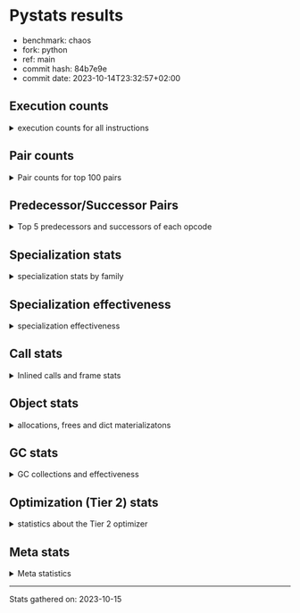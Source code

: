 
# Pystats results

- benchmark: chaos
- fork: python
- ref: main
- commit hash: 84b7e9e
- commit date: 2023-10-14T23:32:57+02:00

## Execution counts

<details>
<summary> execution counts for all instructions </summary>

|Name | Count | Self | Cumulative | Miss ratio | 
|---|---:|---:|---:|---:|
| LOAD_FAST | 123,939,000 | 19.1% | 19.1% |  |
| LOAD_FAST_LOAD_FAST | 66,018,660 | 10.2% | 29.2% |  |
| LOAD_ATTR_INSTANCE_VALUE | 64,604,040 | 9.9% | 39.2% |  |
| STORE_FAST | 43,789,980 | 6.7% | 45.9% |  |
| BINARY_OP_SUBTRACT_INT | 34,505,760 | 5.3% | 51.2% |  |
| LOAD_CONST | 32,549,460 | 5.0% | 56.2% |  |
| BINARY_SUBSCR_LIST_INT | 24,988,920 | 3.8% | 60.1% |  |
| BINARY_OP_ADD_INT | 24,272,220 | 3.7% | 63.8% |  |
| BINARY_OP_MULTIPLY_FLOAT | 23,100,000 | 3.6% | 67.3% |  |
| BINARY_OP | 22,220,740 | 3.4% | 70.8% |  |
| BINARY_OP_ADD_FLOAT | 15,000,120 | 2.3% | 73.1% |  |
| RESUME_CHECK | 14,400,240 | 2.2% | 75.3% |  |
| RETURN_VALUE | 14,100,120 | 2.2% | 77.5% |  |
| STORE_ATTR_INSTANCE_VALUE | 13,203,960 | 2.0% | 79.5% |  |
| FOR_ITER_RANGE | 12,665,520 | 1.9% | 81.4% |  |
| JUMP_BACKWARD | 8,873,220 | 1.4% | 82.8% |  |
| LOAD_ATTR_METHOD_WITH_VALUES | 8,100,000 | 1.2% | 84.0% |  |
| CALL_PY_EXACT_ARGS | 7,800,000 | 1.2% | 85.2% |  |
| LOAD_GLOBAL_BUILTIN | 7,506,420 | 1.2% | 86.4% |  |
| POP_JUMP_IF_FALSE | 7,346,460 | 1.1% | 87.5% |  |
| LOAD_GLOBAL_MODULE | 7,200,220 | 1.1% | 88.6% |  |
| COMPARE_OP | 5,045,780 | 0.8% | 89.4% |  |
| RETURN_CONST | 4,500,180 | 0.7% | 90.1% |  |
| POP_JUMP_IF_NOT_NONE | 4,500,000 | 0.7% | 90.8% |  |
| EXIT_INIT_CHECK | 4,200,060 | 0.6% | 91.4% |  |
| CALL_ALLOC_AND_ENTER_INIT | 4,200,060 | 0.6% | 92.1% |  |
| GET_ITER | 3,900,120 | 0.6% | 92.7% |  |
| CALL_BUILTIN_CLASS | 3,900,120 | 0.6% | 93.3% |  |
| STORE_SUBSCR_LIST_INT | 3,900,000 | 0.6% | 93.9% |  |
| BINARY_SUBSCR_TUPLE_INT | 3,900,000 | 0.6% | 94.5% |  |
| COMPARE_OP_INT | 3,146,340 | 0.5% | 95.0% |  |
| PUSH_NULL | 3,002,160 | 0.5% | 95.4% |  |
| POP_JUMP_IF_TRUE | 2,944,620 | 0.5% | 95.9% |  |
| LIST_APPEND | 2,415,360 | 0.4% | 96.3% |  |
| CALL_LEN | 2,405,580 | 0.4% | 96.6% |  |
| CALL_BUILTIN_O | 2,401,800 | 0.4% | 97.0% |  |
| CALL | 2,100,920 | 0.3% | 97.3% |  |
| SWAP | 2,094,540 | 0.3% | 97.6% |  |
| BUILD_TUPLE | 1,800,120 | 0.3% | 97.9% |  |
| BINARY_OP_SUBTRACT_FLOAT | 1,800,060 | 0.3% | 98.2% |  |
| LOAD_ATTR_MODULE | 1,500,160 | 0.2% | 98.4% |  |
| INTERPRETER_EXIT | 1,500,060 | 0.2% | 98.7% |  |
| COMPARE_OP_FLOAT | 1,200,000 | 0.2% | 98.8% |  |
| POP_TOP | 1,194,660 | 0.2% | 99.0% |  |
| BUILD_LIST | 615,420 | 0.1% | 99.1% |  |
| LOAD_ATTR | 600,300 | 0.1% | 99.2% |  |
| LOAD_FAST_AND_CLEAR | 600,060 | 0.1% | 99.3% |  |
| LOAD_ATTR_METHOD_NO_DICT | 600,000 | 0.1% | 99.4% |  |
| IS_OP | 600,000 | 0.1% | 99.5% |  |
| COPY | 600,000 | 0.1% | 99.6% |  |
| CALL_METHOD_DESCRIPTOR_NOARGS | 600,000 | 0.1% | 99.7% |  |
| TO_BOOL_BOOL | 300,120 | 0.0% | 99.7% |  |
| CALL_ISINSTANCE | 300,120 | 0.0% | 99.8% |  |
| UNPACK_SEQUENCE_TWO_TUPLE | 300,000 | 0.0% | 99.8% |  |
| UNARY_NEGATIVE | 300,000 | 0.0% | 99.9% |  |
| STORE_FAST_STORE_FAST | 300,000 | 0.0% | 99.9% |  |
| JUMP_FORWARD | 300,000 | 0.0% | 100.0% |  |
| CALL_PY_WITH_DEFAULTS | 300,000 | 0.0% | 100.0% |  |
| BINARY_SUBSCR | 5,620 | 0.0% | 100.0% |  |
| LOAD_DEREF | 180 | 0.0% | 100.0% |  |
| LOAD_GLOBAL | 140 | 0.0% | 100.0% |  |
| COPY_FREE_VARS | 120 | 0.0% | 100.0% |  |
| TO_BOOL_NONE | 60 | 0.0% | 100.0% |  |
| NOP | 60 | 0.0% | 100.0% |  |
| LOAD_SUPER_ATTR_METHOD | 60 | 0.0% | 100.0% |  |
| CALL_TYPE_1 | 60 | 0.0% | 100.0% |  |
| CALL_METHOD_DESCRIPTOR_FAST | 60 | 0.0% | 100.0% | 100.0% |
| CALL_FUNCTION_EX | 60 | 0.0% | 100.0% |  |
| TO_BOOL | 20 | 0.0% | 100.0% |  |


</details>

## Pair counts

<details>
<summary> Pair counts for top 100 pairs </summary>

|Pair | Count | Self | Cumulative | 
|---|---:|---:|---:|
| LOAD_FAST LOAD_ATTR_INSTANCE_VALUE | 57,231,640 | 8.8% | 8.8% |
| LOAD_ATTR_INSTANCE_VALUE LOAD_FAST | 32,492,760 | 5.0% | 13.8% |
| STORE_FAST LOAD_FAST_LOAD_FAST | 25,846,440 | 4.0% | 17.8% |
| LOAD_FAST BINARY_OP_MULTIPLY_FLOAT | 21,600,000 | 3.3% | 21.1% |
| LOAD_FAST_LOAD_FAST STORE_ATTR_INSTANCE_VALUE | 12,600,180 | 1.9% | 23.0% |
| LOAD_CONST BINARY_OP_ADD_INT | 12,122,280 | 1.9% | 24.9% |
| STORE_FAST LOAD_FAST | 11,700,180 | 1.8% | 26.7% |
| BINARY_OP_MULTIPLY_FLOAT BINARY_OP_ADD_FLOAT | 11,700,000 | 1.8% | 28.5% |
| LOAD_FAST_LOAD_FAST BINARY_OP_SUBTRACT_INT | 11,400,000 | 1.8% | 30.3% |
| BINARY_OP_MULTIPLY_FLOAT LOAD_FAST | 11,400,000 | 1.8% | 32.0% |
| BINARY_OP_ADD_INT LOAD_FAST | 11,400,000 | 1.8% | 33.8% |
| FOR_ITER_RANGE STORE_FAST | 10,259,880 | 1.6% | 35.3% |
| BINARY_OP_SUBTRACT_INT BINARY_SUBSCR_LIST_INT | 10,200,000 | 1.6% | 36.9% |
| LOAD_FAST_LOAD_FAST LOAD_CONST | 9,900,000 | 1.5% | 38.4% |
| LOAD_CONST BINARY_OP_SUBTRACT_INT | 9,605,760 | 1.5% | 39.9% |
| BINARY_OP_ADD_FLOAT LOAD_FAST | 9,000,000 | 1.4% | 41.3% |
| BINARY_OP STORE_FAST | 9,000,000 | 1.4% | 42.7% |
| JUMP_BACKWARD FOR_ITER_RANGE | 8,765,400 | 1.3% | 44.0% |
| STORE_ATTR_INSTANCE_VALUE LOAD_FAST_LOAD_FAST | 8,400,120 | 1.3% | 45.3% |
| CALL_PY_EXACT_ARGS RESUME_CHECK | 7,800,000 | 1.2% | 46.5% |
| RESUME_CHECK LOAD_FAST | 7,500,060 | 1.2% | 47.7% |
| LOAD_FAST_LOAD_FAST BINARY_OP | 7,500,000 | 1.2% | 48.8% |
| BINARY_OP LOAD_FAST_LOAD_FAST | 7,500,000 | 1.2% | 50.0% |
| LOAD_FAST BINARY_OP_SUBTRACT_INT | 7,200,000 | 1.1% | 51.1% |
| LOAD_ATTR_INSTANCE_VALUE BINARY_OP_ADD_INT | 7,200,000 | 1.1% | 52.2% |
| BINARY_SUBSCR_LIST_INT STORE_FAST | 7,200,000 | 1.1% | 53.3% |
| BINARY_OP_SUBTRACT_INT BINARY_OP | 7,200,000 | 1.1% | 54.4% |
| BINARY_OP_ADD_INT BINARY_SUBSCR_LIST_INT | 7,022,280 | 1.1% | 55.5% |
| RETURN_VALUE STORE_FAST | 6,900,060 | 1.1% | 56.6% |
| LOAD_FAST_LOAD_FAST LOAD_ATTR_INSTANCE_VALUE | 6,772,320 | 1.0% | 57.6% |
| LOAD_FAST LOAD_CONST | 6,722,640 | 1.0% | 58.6% |
| LOAD_ATTR_INSTANCE_VALUE BINARY_OP_SUBTRACT_INT | 6,300,000 | 1.0% | 59.6% |
| BINARY_OP_SUBTRACT_INT LOAD_CONST | 6,300,000 | 1.0% | 60.6% |
| LOAD_ATTR_INSTANCE_VALUE LOAD_CONST | 6,005,580 | 0.9% | 61.5% |
| LOAD_FAST RETURN_VALUE | 5,700,060 | 0.9% | 62.4% |
| BINARY_OP_SUBTRACT_INT LOAD_FAST | 5,400,000 | 0.8% | 63.2% |
| LOAD_GLOBAL_BUILTIN LOAD_FAST | 4,805,820 | 0.7% | 63.9% |
| LOAD_GLOBAL_MODULE LOAD_FAST | 4,800,060 | 0.7% | 64.7% |
| RESUME_CHECK LOAD_FAST_LOAD_FAST | 4,500,060 | 0.7% | 65.4% |
| STORE_FAST LOAD_GLOBAL_BUILTIN | 4,500,040 | 0.7% | 66.1% |
| LOAD_FAST POP_JUMP_IF_NOT_NONE | 4,500,000 | 0.7% | 66.8% |
| LOAD_FAST_LOAD_FAST LOAD_FAST | 4,422,180 | 0.7% | 67.4% |
| POP_JUMP_IF_FALSE LOAD_FAST | 4,392,240 | 0.7% | 68.1% |
| STORE_ATTR_INSTANCE_VALUE RETURN_CONST | 4,203,660 | 0.6% | 68.8% |
| RETURN_CONST EXIT_INIT_CHECK | 4,200,060 | 0.6% | 69.4% |
| EXIT_INIT_CHECK RETURN_VALUE | 4,200,060 | 0.6% | 70.1% |
| CALL_ALLOC_AND_ENTER_INIT RESUME_CHECK | 4,200,060 | 0.6% | 70.7% |
| LOAD_FAST LOAD_ATTR_METHOD_WITH_VALUES | 4,200,000 | 0.6% | 71.3% |
| LOAD_FAST BINARY_OP_ADD_INT | 4,200,000 | 0.6% | 72.0% |
| BINARY_OP_SUBTRACT_INT STORE_FAST | 3,900,180 | 0.6% | 72.6% |
| CALL_BUILTIN_CLASS GET_ITER | 3,900,120 | 0.6% | 73.2% |
| STORE_SUBSCR_LIST_INT JUMP_BACKWARD | 3,900,000 | 0.6% | 73.8% |
| LOAD_FAST_LOAD_FAST BINARY_SUBSCR_LIST_INT | 3,900,000 | 0.6% | 74.4% |
| LOAD_CONST BINARY_SUBSCR_TUPLE_INT | 3,900,000 | 0.6% | 75.0% |
| BINARY_SUBSCR_LIST_INT LOAD_FAST_LOAD_FAST | 3,900,000 | 0.6% | 75.6% |
| BINARY_SUBSCR_LIST_INT LOAD_ATTR_METHOD_WITH_VALUES | 3,900,000 | 0.6% | 76.2% |
| BINARY_OP_ADD_FLOAT CALL_ALLOC_AND_ENTER_INIT | 3,900,000 | 0.6% | 76.8% |
| RETURN_VALUE LOAD_FAST_LOAD_FAST | 3,600,000 | 0.6% | 77.3% |
| POP_JUMP_IF_NOT_NONE LOAD_GLOBAL_MODULE | 3,600,000 | 0.6% | 77.9% |
| LOAD_FAST_LOAD_FAST STORE_SUBSCR_LIST_INT | 3,600,000 | 0.6% | 78.4% |
| LOAD_FAST_LOAD_FAST CALL_PY_EXACT_ARGS | 3,600,000 | 0.6% | 79.0% |
| LOAD_ATTR_METHOD_WITH_VALUES LOAD_FAST_LOAD_FAST | 3,600,000 | 0.6% | 79.6% |
| GET_ITER FOR_ITER_RANGE | 3,300,060 | 0.5% | 80.1% |
| COMPARE_OP_INT POP_JUMP_IF_FALSE | 3,146,340 | 0.5% | 80.5% |
| LOAD_CONST BINARY_OP | 3,000,120 | 0.5% | 81.0% |
| BINARY_OP_ADD_INT CALL_BUILTIN_CLASS | 3,000,000 | 0.5% | 81.5% |
| PUSH_NULL LOAD_FAST | 2,701,920 | 0.4% | 81.9% |
| BINARY_OP LOAD_FAST | 2,700,060 | 0.4% | 82.3% |
| LOAD_ATTR_METHOD_WITH_VALUES CALL_PY_EXACT_ARGS | 2,700,000 | 0.4% | 82.7% |
| COMPARE_OP POP_JUMP_IF_TRUE | 2,644,560 | 0.4% | 83.1% |
| LIST_APPEND JUMP_BACKWARD | 2,415,360 | 0.4% | 83.5% |
| LOAD_ATTR_INSTANCE_VALUE CALL_LEN | 2,405,580 | 0.4% | 83.9% |
| LOAD_ATTR_INSTANCE_VALUE LOAD_FAST_LOAD_FAST | 2,400,000 | 0.4% | 84.2% |
| COMPARE_OP POP_JUMP_IF_FALSE | 2,400,000 | 0.4% | 84.6% |
| BINARY_SUBSCR_TUPLE_INT COMPARE_OP | 2,400,000 | 0.4% | 85.0% |
| BINARY_SUBSCR_LIST_INT LIST_APPEND | 2,400,000 | 0.4% | 85.3% |
| POP_JUMP_IF_FALSE LOAD_FAST_LOAD_FAST | 2,249,760 | 0.3% | 85.7% |
| RESUME_CHECK LOAD_GLOBAL_MODULE | 2,100,080 | 0.3% | 86.0% |
| CALL_LEN LOAD_FAST | 2,100,000 | 0.3% | 86.3% |
| LOAD_FAST BINARY_SUBSCR_LIST_INT | 2,066,640 | 0.3% | 86.7% |
| BINARY_SUBSCR_LIST_INT COMPARE_OP | 2,044,560 | 0.3% | 87.0% |
| LOAD_FAST_LOAD_FAST COMPARE_OP_INT | 2,023,980 | 0.3% | 87.3% |
| BINARY_OP BINARY_OP_ADD_FLOAT | 1,800,040 | 0.3% | 87.6% |
| LOAD_GLOBAL_BUILTIN LOAD_FAST_LOAD_FAST | 1,800,000 | 0.3% | 87.8% |
| LOAD_ATTR_METHOD_WITH_VALUES LOAD_FAST | 1,800,000 | 0.3% | 88.1% |
| FOR_ITER_RANGE JUMP_BACKWARD | 1,800,000 | 0.3% | 88.4% |
| BINARY_OP_ADD_INT LOAD_CONST | 1,800,000 | 0.3% | 88.7% |
| POP_JUMP_IF_TRUE LOAD_FAST_LOAD_FAST | 1,622,280 | 0.2% | 88.9% |
| LOAD_FAST BINARY_OP | 1,515,380 | 0.2% | 89.1% |
| BUILD_TUPLE RETURN_VALUE | 1,505,580 | 0.2% | 89.4% |
| LOAD_FAST CALL_BUILTIN_O | 1,501,800 | 0.2% | 89.6% |
| CALL_BUILTIN_O STORE_FAST | 1,501,800 | 0.2% | 89.8% |
| LOAD_GLOBAL_MODULE LOAD_ATTR_MODULE | 1,500,100 | 0.2% | 90.1% |
| LOAD_ATTR_MODULE PUSH_NULL | 1,500,100 | 0.2% | 90.3% |
| CACHE RESUME_CHECK | 1,500,060 | 0.2% | 90.5% |
| RETURN_VALUE INTERPRETER_EXIT | 1,500,000 | 0.2% | 90.8% |
| LOAD_FAST CALL_PY_EXACT_ARGS | 1,500,000 | 0.2% | 91.0% |
| LOAD_ATTR_INSTANCE_VALUE LOAD_GLOBAL_BUILTIN | 1,500,000 | 0.2% | 91.2% |
| BINARY_SUBSCR_LIST_INT LOAD_FAST | 1,500,000 | 0.2% | 91.5% |
| BINARY_SUBSCR_LIST_INT BUILD_TUPLE | 1,500,000 | 0.2% | 91.7% |


</details>

## Predecessor/Successor Pairs

<details>
<summary> Top 5 predecessors and successors of each opcode </summary>

### CACHE

<details>
<summary> Successors and predecessors for CACHE </summary>

|Predecessors | Count | Percentage | 
|---|---:|---:|

|Successors | Count | Percentage | 
|---|---:|---:|
| RESUME_CHECK | 1,500,060 | 100.0% |


</details>

### BINARY_SUBSCR

<details>
<summary> Successors and predecessors for BINARY_SUBSCR </summary>

|Predecessors | Count | Percentage | 
|---|---:|---:|
| LOAD_CONST | 5,580 | 99.3% |
| BINARY_SUBSCR | 40 | 0.7% |

|Successors | Count | Percentage | 
|---|---:|---:|
| CALL | 5,580 | 99.3% |
| BINARY_SUBSCR | 40 | 0.7% |


</details>

### EXIT_INIT_CHECK

<details>
<summary> Successors and predecessors for EXIT_INIT_CHECK </summary>

|Predecessors | Count | Percentage | 
|---|---:|---:|
| RETURN_CONST | 4,200,060 | 100.0% |

|Successors | Count | Percentage | 
|---|---:|---:|
| RETURN_VALUE | 4,200,060 | 100.0% |


</details>

### GET_ITER

<details>
<summary> Successors and predecessors for GET_ITER </summary>

|Predecessors | Count | Percentage | 
|---|---:|---:|
| CALL_BUILTIN_CLASS | 3,900,120 | 100.0% |

|Successors | Count | Percentage | 
|---|---:|---:|
| FOR_ITER_RANGE | 3,300,060 | 84.6% |
| LOAD_FAST_AND_CLEAR | 600,060 | 15.4% |


</details>

### INTERPRETER_EXIT

<details>
<summary> Successors and predecessors for INTERPRETER_EXIT </summary>

|Predecessors | Count | Percentage | 
|---|---:|---:|
| RETURN_VALUE | 1,500,000 | 100.0% |
| RETURN_CONST | 60 | 0.0% |

|Successors | Count | Percentage | 
|---|---:|---:|


</details>

### NOP

<details>
<summary> Successors and predecessors for NOP </summary>

|Predecessors | Count | Percentage | 
|---|---:|---:|
| POP_TOP | 60 | 100.0% |

|Successors | Count | Percentage | 
|---|---:|---:|
| LOAD_DEREF | 60 | 100.0% |


</details>

### POP_TOP

<details>
<summary> Successors and predecessors for POP_TOP </summary>

|Predecessors | Count | Percentage | 
|---|---:|---:|
| STORE_FAST | 600,000 | 50.2% |
| RETURN_CONST | 300,060 | 25.1% |
| SWAP | 294,420 | 24.6% |
| CALL | 120 | 0.0% |
| CALL_METHOD_DESCRIPTOR_FAST | 60 | 0.0% |

|Successors | Count | Percentage | 
|---|---:|---:|
| LOAD_FAST | 900,060 | 75.3% |
| RETURN_VALUE | 294,420 | 24.6% |
| NOP | 60 | 0.0% |
| LOAD_CONST | 60 | 0.0% |
| LOAD_GLOBAL_BUILTIN | 40 | 0.0% |


</details>

### PUSH_NULL

<details>
<summary> Successors and predecessors for PUSH_NULL </summary>

|Predecessors | Count | Percentage | 
|---|---:|---:|
| LOAD_ATTR_MODULE | 1,500,100 | 50.0% |
| LOAD_FAST | 901,980 | 30.0% |
| BINARY_SUBSCR_LIST_INT | 600,000 | 20.0% |
| LOAD_DEREF | 60 | 0.0% |
| LOAD_ATTR | 20 | 0.0% |

|Successors | Count | Percentage | 
|---|---:|---:|
| LOAD_FAST | 2,701,920 | 90.0% |
| LOAD_GLOBAL_BUILTIN | 300,000 | 10.0% |
| CALL | 240 | 0.0% |


</details>

### RETURN_VALUE

<details>
<summary> Successors and predecessors for RETURN_VALUE </summary>

|Predecessors | Count | Percentage | 
|---|---:|---:|
| LOAD_FAST | 5,700,060 | 40.4% |
| EXIT_INIT_CHECK | 4,200,060 | 29.8% |
| BUILD_TUPLE | 1,505,580 | 10.7% |
| CALL_BUILTIN_O | 900,000 | 6.4% |
| RETURN_VALUE | 600,000 | 4.3% |

|Successors | Count | Percentage | 
|---|---:|---:|
| STORE_FAST | 6,900,060 | 48.9% |
| LOAD_FAST_LOAD_FAST | 3,600,000 | 25.5% |
| INTERPRETER_EXIT | 1,500,000 | 10.6% |
| RETURN_VALUE | 600,000 | 4.3% |
| BINARY_OP | 600,000 | 4.3% |


</details>

### TO_BOOL

<details>
<summary> Successors and predecessors for TO_BOOL </summary>

|Predecessors | Count | Percentage | 
|---|---:|---:|
| LOAD_FAST | 20 | 100.0% |

|Successors | Count | Percentage | 
|---|---:|---:|
| TO_BOOL_NONE | 20 | 100.0% |


</details>

### UNARY_NEGATIVE

<details>
<summary> Successors and predecessors for UNARY_NEGATIVE </summary>

|Predecessors | Count | Percentage | 
|---|---:|---:|
| LOAD_ATTR_INSTANCE_VALUE | 300,000 | 100.0% |

|Successors | Count | Percentage | 
|---|---:|---:|
| LOAD_FAST | 300,000 | 100.0% |


</details>

### BINARY_OP

<details>
<summary> Successors and predecessors for BINARY_OP </summary>

|Predecessors | Count | Percentage | 
|---|---:|---:|
| LOAD_FAST_LOAD_FAST | 7,500,000 | 33.8% |
| BINARY_OP_SUBTRACT_INT | 7,200,000 | 32.4% |
| LOAD_CONST | 3,000,120 | 13.5% |
| LOAD_FAST | 1,515,380 | 6.8% |
| LOAD_ATTR_INSTANCE_VALUE | 1,200,040 | 5.4% |

|Successors | Count | Percentage | 
|---|---:|---:|
| STORE_FAST | 9,000,000 | 40.5% |
| LOAD_FAST_LOAD_FAST | 7,500,000 | 33.8% |
| LOAD_FAST | 2,700,060 | 12.2% |
| BINARY_OP_ADD_FLOAT | 1,800,040 | 8.1% |
| BINARY_OP | 605,200 | 2.7% |


</details>

### BUILD_LIST

<details>
<summary> Successors and predecessors for BUILD_LIST </summary>

|Predecessors | Count | Percentage | 
|---|---:|---:|
| SWAP | 600,060 | 97.5% |
| LOAD_CONST | 15,360 | 2.5% |

|Successors | Count | Percentage | 
|---|---:|---:|
| SWAP | 600,060 | 97.5% |
| LOAD_FAST | 15,360 | 2.5% |


</details>

### BUILD_TUPLE

<details>
<summary> Successors and predecessors for BUILD_TUPLE </summary>

|Predecessors | Count | Percentage | 
|---|---:|---:|
| BINARY_SUBSCR_LIST_INT | 1,500,000 | 83.3% |
| RETURN_VALUE | 300,000 | 16.7% |
| LOAD_GLOBAL_BUILTIN | 120 | 0.0% |

|Successors | Count | Percentage | 
|---|---:|---:|
| RETURN_VALUE | 1,505,580 | 83.6% |
| SWAP | 294,420 | 16.4% |
| CALL_ISINSTANCE | 120 | 0.0% |


</details>

### CALL

<details>
<summary> Successors and predecessors for CALL </summary>

|Predecessors | Count | Percentage | 
|---|---:|---:|
| LOAD_FAST | 900,100 | 42.8% |
| LOAD_ATTR_INSTANCE_VALUE | 300,000 | 14.3% |
| BINARY_OP_ADD_INT | 300,000 | 14.3% |
| BINARY_OP_ADD_FLOAT | 300,000 | 14.3% |
| BINARY_SUBSCR_LIST_INT | 294,420 | 14.0% |

|Successors | Count | Percentage | 
|---|---:|---:|
| STORE_FAST | 1,200,060 | 57.1% |
| RESUME_CHECK | 600,000 | 28.6% |
| LOAD_CONST | 300,000 | 14.3% |
| CALL | 560 | 0.0% |
| POP_TOP | 120 | 0.0% |


</details>

### CALL_FUNCTION_EX

<details>
<summary> Successors and predecessors for CALL_FUNCTION_EX </summary>

|Predecessors | Count | Percentage | 
|---|---:|---:|
| LOAD_FAST | 60 | 100.0% |

|Successors | Count | Percentage | 
|---|---:|---:|
| COPY_FREE_VARS | 60 | 100.0% |


</details>

### COMPARE_OP

<details>
<summary> Successors and predecessors for COMPARE_OP </summary>

|Predecessors | Count | Percentage | 
|---|---:|---:|
| BINARY_SUBSCR_TUPLE_INT | 2,400,000 | 47.6% |
| BINARY_SUBSCR_LIST_INT | 2,044,560 | 40.5% |
| LOAD_CONST | 300,020 | 5.9% |
| LOAD_FAST | 300,000 | 5.9% |
| COMPARE_OP | 1,200 | 0.0% |

|Successors | Count | Percentage | 
|---|---:|---:|
| POP_JUMP_IF_TRUE | 2,644,560 | 52.4% |
| POP_JUMP_IF_FALSE | 2,400,000 | 47.6% |
| COMPARE_OP | 1,200 | 0.0% |
| COMPARE_OP_INT | 20 | 0.0% |


</details>

### COPY

<details>
<summary> Successors and predecessors for COPY </summary>

|Predecessors | Count | Percentage | 
|---|---:|---:|
| LOAD_FAST | 600,000 | 100.0% |

|Successors | Count | Percentage | 
|---|---:|---:|
| LOAD_ATTR_INSTANCE_VALUE | 600,000 | 100.0% |


</details>

### COPY_FREE_VARS

<details>
<summary> Successors and predecessors for COPY_FREE_VARS </summary>

|Predecessors | Count | Percentage | 
|---|---:|---:|
| CALL_FUNCTION_EX | 60 | 50.0% |
| CALL | 60 | 50.0% |

|Successors | Count | Percentage | 
|---|---:|---:|
| RESUME_CHECK | 120 | 100.0% |


</details>

### IS_OP

<details>
<summary> Successors and predecessors for IS_OP </summary>

|Predecessors | Count | Percentage | 
|---|---:|---:|
| LOAD_GLOBAL_MODULE | 600,000 | 100.0% |

|Successors | Count | Percentage | 
|---|---:|---:|
| POP_JUMP_IF_FALSE | 600,000 | 100.0% |


</details>

### JUMP_BACKWARD

<details>
<summary> Successors and predecessors for JUMP_BACKWARD </summary>

|Predecessors | Count | Percentage | 
|---|---:|---:|
| STORE_SUBSCR_LIST_INT | 3,900,000 | 44.0% |
| LIST_APPEND | 2,415,360 | 27.2% |
| FOR_ITER_RANGE | 1,800,000 | 20.3% |
| POP_JUMP_IF_TRUE | 422,280 | 4.8% |
| STORE_FAST | 227,760 | 2.6% |

|Successors | Count | Percentage | 
|---|---:|---:|
| FOR_ITER_RANGE | 8,765,400 | 98.8% |
| LOAD_FAST | 107,820 | 1.2% |


</details>

### JUMP_FORWARD

<details>
<summary> Successors and predecessors for JUMP_FORWARD </summary>

|Predecessors | Count | Percentage | 
|---|---:|---:|
| STORE_ATTR_INSTANCE_VALUE | 300,000 | 100.0% |

|Successors | Count | Percentage | 
|---|---:|---:|
| LOAD_FAST | 300,000 | 100.0% |


</details>

### LIST_APPEND

<details>
<summary> Successors and predecessors for LIST_APPEND </summary>

|Predecessors | Count | Percentage | 
|---|---:|---:|
| BINARY_SUBSCR_LIST_INT | 2,400,000 | 99.4% |
| BINARY_OP | 15,360 | 0.6% |

|Successors | Count | Percentage | 
|---|---:|---:|
| JUMP_BACKWARD | 2,415,360 | 100.0% |


</details>

### LOAD_ATTR

<details>
<summary> Successors and predecessors for LOAD_ATTR </summary>

|Predecessors | Count | Percentage | 
|---|---:|---:|
| LOAD_FAST | 600,080 | 100.0% |
| LOAD_ATTR | 140 | 0.0% |
| LOAD_GLOBAL_MODULE | 60 | 0.0% |
| LOAD_GLOBAL | 20 | 0.0% |

|Successors | Count | Percentage | 
|---|---:|---:|
| STORE_FAST | 600,000 | 100.0% |
| LOAD_ATTR | 140 | 0.0% |
| LOAD_ATTR_INSTANCE_VALUE | 80 | 0.0% |
| LOAD_ATTR_MODULE | 60 | 0.0% |
| PUSH_NULL | 20 | 0.0% |


</details>

### LOAD_CONST

<details>
<summary> Successors and predecessors for LOAD_CONST </summary>

|Predecessors | Count | Percentage | 
|---|---:|---:|
| LOAD_FAST_LOAD_FAST | 9,900,000 | 30.4% |
| LOAD_FAST | 6,722,640 | 20.7% |
| BINARY_OP_SUBTRACT_INT | 6,300,000 | 19.4% |
| LOAD_ATTR_INSTANCE_VALUE | 6,005,580 | 18.5% |
| BINARY_OP_ADD_INT | 1,800,000 | 5.5% |

|Successors | Count | Percentage | 
|---|---:|---:|
| BINARY_OP_ADD_INT | 12,122,280 | 37.2% |
| BINARY_OP_SUBTRACT_INT | 9,605,760 | 29.5% |
| BINARY_SUBSCR_TUPLE_INT | 3,900,000 | 12.0% |
| BINARY_OP | 3,000,120 | 9.2% |
| COMPARE_OP_INT | 600,160 | 1.8% |


</details>

### LOAD_DEREF

<details>
<summary> Successors and predecessors for LOAD_DEREF </summary>

|Predecessors | Count | Percentage | 
|---|---:|---:|
| STORE_FAST | 60 | 33.3% |
| NOP | 60 | 33.3% |
| LOAD_GLOBAL_BUILTIN | 60 | 33.3% |

|Successors | Count | Percentage | 
|---|---:|---:|
| STORE_FAST | 60 | 33.3% |
| PUSH_NULL | 60 | 33.3% |
| LOAD_FAST | 60 | 33.3% |


</details>

### LOAD_FAST

<details>
<summary> Successors and predecessors for LOAD_FAST </summary>

|Predecessors | Count | Percentage | 
|---|---:|---:|
| LOAD_ATTR_INSTANCE_VALUE | 32,492,760 | 26.2% |
| STORE_FAST | 11,700,180 | 9.4% |
| BINARY_OP_MULTIPLY_FLOAT | 11,400,000 | 9.2% |
| BINARY_OP_ADD_INT | 11,400,000 | 9.2% |
| BINARY_OP_ADD_FLOAT | 9,000,000 | 7.3% |

|Successors | Count | Percentage | 
|---|---:|---:|
| LOAD_ATTR_INSTANCE_VALUE | 57,231,640 | 46.2% |
| BINARY_OP_MULTIPLY_FLOAT | 21,600,000 | 17.4% |
| BINARY_OP_SUBTRACT_INT | 7,200,000 | 5.8% |
| LOAD_CONST | 6,722,640 | 5.4% |
| RETURN_VALUE | 5,700,060 | 4.6% |


</details>

### LOAD_FAST_AND_CLEAR

<details>
<summary> Successors and predecessors for LOAD_FAST_AND_CLEAR </summary>

|Predecessors | Count | Percentage | 
|---|---:|---:|
| GET_ITER | 600,060 | 100.0% |

|Successors | Count | Percentage | 
|---|---:|---:|
| SWAP | 600,060 | 100.0% |


</details>

### LOAD_FAST_LOAD_FAST

<details>
<summary> Successors and predecessors for LOAD_FAST_LOAD_FAST </summary>

|Predecessors | Count | Percentage | 
|---|---:|---:|
| STORE_FAST | 25,846,440 | 39.2% |
| STORE_ATTR_INSTANCE_VALUE | 8,400,120 | 12.7% |
| BINARY_OP | 7,500,000 | 11.4% |
| RESUME_CHECK | 4,500,060 | 6.8% |
| BINARY_SUBSCR_LIST_INT | 3,900,000 | 5.9% |

|Successors | Count | Percentage | 
|---|---:|---:|
| STORE_ATTR_INSTANCE_VALUE | 12,600,180 | 19.1% |
| BINARY_OP_SUBTRACT_INT | 11,400,000 | 17.3% |
| LOAD_CONST | 9,900,000 | 15.0% |
| BINARY_OP | 7,500,000 | 11.4% |
| LOAD_ATTR_INSTANCE_VALUE | 6,772,320 | 10.3% |


</details>

### LOAD_GLOBAL

<details>
<summary> Successors and predecessors for LOAD_GLOBAL </summary>

|Predecessors | Count | Percentage | 
|---|---:|---:|
| STORE_FAST | 40 | 28.6% |
| RETURN_VALUE | 40 | 28.6% |
| RESUME_CHECK | 40 | 28.6% |
| POP_TOP | 20 | 14.3% |

|Successors | Count | Percentage | 
|---|---:|---:|
| LOAD_GLOBAL_MODULE | 80 | 57.1% |
| LOAD_GLOBAL_BUILTIN | 40 | 28.6% |
| LOAD_ATTR | 20 | 14.3% |


</details>

### POP_JUMP_IF_FALSE

<details>
<summary> Successors and predecessors for POP_JUMP_IF_FALSE </summary>

|Predecessors | Count | Percentage | 
|---|---:|---:|
| COMPARE_OP_INT | 3,146,340 | 42.8% |
| COMPARE_OP | 2,400,000 | 32.7% |
| COMPARE_OP_FLOAT | 1,200,000 | 16.3% |
| IS_OP | 600,000 | 8.2% |
| TO_BOOL_NONE | 60 | 0.0% |

|Successors | Count | Percentage | 
|---|---:|---:|
| LOAD_FAST | 4,392,240 | 59.8% |
| LOAD_FAST_LOAD_FAST | 2,249,760 | 30.6% |
| LOAD_CONST | 300,000 | 4.1% |
| RETURN_CONST | 296,520 | 4.0% |
| JUMP_BACKWARD | 107,820 | 1.5% |


</details>

### POP_JUMP_IF_NOT_NONE

<details>
<summary> Successors and predecessors for POP_JUMP_IF_NOT_NONE </summary>

|Predecessors | Count | Percentage | 
|---|---:|---:|
| LOAD_FAST | 4,500,000 | 100.0% |

|Successors | Count | Percentage | 
|---|---:|---:|
| LOAD_GLOBAL_MODULE | 3,600,000 | 80.0% |
| LOAD_FAST | 900,000 | 20.0% |


</details>

### POP_JUMP_IF_TRUE

<details>
<summary> Successors and predecessors for POP_JUMP_IF_TRUE </summary>

|Predecessors | Count | Percentage | 
|---|---:|---:|
| COMPARE_OP | 2,644,560 | 89.8% |
| TO_BOOL_BOOL | 300,060 | 10.2% |

|Successors | Count | Percentage | 
|---|---:|---:|
| LOAD_FAST_LOAD_FAST | 1,622,280 | 55.1% |
| LOAD_FAST | 600,000 | 20.4% |
| JUMP_BACKWARD | 422,280 | 14.3% |
| LOAD_GLOBAL_MODULE | 300,000 | 10.2% |
| LOAD_GLOBAL_BUILTIN | 60 | 0.0% |


</details>

### RETURN_CONST

<details>
<summary> Successors and predecessors for RETURN_CONST </summary>

|Predecessors | Count | Percentage | 
|---|---:|---:|
| STORE_ATTR_INSTANCE_VALUE | 4,203,660 | 93.4% |
| POP_JUMP_IF_FALSE | 296,520 | 6.6% |

|Successors | Count | Percentage | 
|---|---:|---:|
| EXIT_INIT_CHECK | 4,200,060 | 93.3% |
| POP_TOP | 300,060 | 6.7% |
| INTERPRETER_EXIT | 60 | 0.0% |


</details>

### STORE_FAST

<details>
<summary> Successors and predecessors for STORE_FAST </summary>

|Predecessors | Count | Percentage | 
|---|---:|---:|
| FOR_ITER_RANGE | 10,259,880 | 23.4% |
| BINARY_OP | 9,000,000 | 20.6% |
| BINARY_SUBSCR_LIST_INT | 7,200,000 | 16.4% |
| RETURN_VALUE | 6,900,060 | 15.8% |
| BINARY_OP_SUBTRACT_INT | 3,900,180 | 8.9% |

|Successors | Count | Percentage | 
|---|---:|---:|
| LOAD_FAST_LOAD_FAST | 25,846,440 | 59.0% |
| LOAD_FAST | 11,700,180 | 26.7% |
| LOAD_GLOBAL_BUILTIN | 4,500,040 | 10.3% |
| STORE_FAST | 600,060 | 1.4% |
| POP_TOP | 600,000 | 1.4% |


</details>

### STORE_FAST_STORE_FAST

<details>
<summary> Successors and predecessors for STORE_FAST_STORE_FAST </summary>

|Predecessors | Count | Percentage | 
|---|---:|---:|
| UNPACK_SEQUENCE_TWO_TUPLE | 300,000 | 100.0% |

|Successors | Count | Percentage | 
|---|---:|---:|
| LOAD_FAST_LOAD_FAST | 300,000 | 100.0% |


</details>

### SWAP

<details>
<summary> Successors and predecessors for SWAP </summary>

|Predecessors | Count | Percentage | 
|---|---:|---:|
| LOAD_FAST_AND_CLEAR | 600,060 | 28.6% |
| BUILD_LIST | 600,060 | 28.6% |
| BINARY_OP_ADD_FLOAT | 600,000 | 28.6% |
| BUILD_TUPLE | 294,420 | 14.1% |

|Successors | Count | Percentage | 
|---|---:|---:|
| FOR_ITER_RANGE | 600,060 | 28.6% |
| BUILD_LIST | 600,060 | 28.6% |
| STORE_ATTR_INSTANCE_VALUE | 600,000 | 28.6% |
| POP_TOP | 294,420 | 14.1% |


</details>

### BINARY_OP_ADD_FLOAT

<details>
<summary> Successors and predecessors for BINARY_OP_ADD_FLOAT </summary>

|Predecessors | Count | Percentage | 
|---|---:|---:|
| BINARY_OP_MULTIPLY_FLOAT | 11,700,000 | 78.0% |
| BINARY_OP | 1,800,040 | 12.0% |
| LOAD_ATTR_INSTANCE_VALUE | 900,080 | 6.0% |
| LOAD_CONST | 600,000 | 4.0% |

|Successors | Count | Percentage | 
|---|---:|---:|
| LOAD_FAST | 9,000,000 | 60.0% |
| CALL_ALLOC_AND_ENTER_INIT | 3,900,000 | 26.0% |
| CALL_BUILTIN_O | 900,000 | 6.0% |
| SWAP | 600,000 | 4.0% |
| STORE_FAST | 300,000 | 2.0% |


</details>

### BINARY_OP_ADD_INT

<details>
<summary> Successors and predecessors for BINARY_OP_ADD_INT </summary>

|Predecessors | Count | Percentage | 
|---|---:|---:|
| LOAD_CONST | 12,122,280 | 49.9% |
| LOAD_ATTR_INSTANCE_VALUE | 7,200,000 | 29.7% |
| LOAD_FAST | 4,200,000 | 17.3% |
| BINARY_SUBSCR_LIST_INT | 749,940 | 3.1% |

|Successors | Count | Percentage | 
|---|---:|---:|
| LOAD_FAST | 11,400,000 | 47.0% |
| BINARY_SUBSCR_LIST_INT | 7,022,280 | 28.9% |
| CALL_BUILTIN_CLASS | 3,000,000 | 12.4% |
| LOAD_CONST | 1,800,000 | 7.4% |
| COMPARE_OP_INT | 522,180 | 2.2% |


</details>

### BINARY_OP_MULTIPLY_FLOAT

<details>
<summary> Successors and predecessors for BINARY_OP_MULTIPLY_FLOAT </summary>

|Predecessors | Count | Percentage | 
|---|---:|---:|
| LOAD_FAST | 21,600,000 | 93.5% |
| LOAD_ATTR_INSTANCE_VALUE | 600,000 | 2.6% |
| BINARY_OP_SUBTRACT_FLOAT | 600,000 | 2.6% |
| LOAD_FAST_LOAD_FAST | 300,000 | 1.3% |

|Successors | Count | Percentage | 
|---|---:|---:|
| BINARY_OP_ADD_FLOAT | 11,700,000 | 50.6% |
| LOAD_FAST | 11,400,000 | 49.4% |


</details>

### BINARY_OP_SUBTRACT_FLOAT

<details>
<summary> Successors and predecessors for BINARY_OP_SUBTRACT_FLOAT </summary>

|Predecessors | Count | Percentage | 
|---|---:|---:|
| LOAD_ATTR_INSTANCE_VALUE | 1,200,000 | 66.7% |
| LOAD_CONST | 600,000 | 33.3% |
| LOAD_FAST | 40 | 0.0% |
| BINARY_OP | 20 | 0.0% |

|Successors | Count | Percentage | 
|---|---:|---:|
| LOAD_FAST | 1,200,000 | 66.7% |
| BINARY_OP_MULTIPLY_FLOAT | 600,000 | 33.3% |
| STORE_FAST | 60 | 0.0% |


</details>

### BINARY_OP_SUBTRACT_INT

<details>
<summary> Successors and predecessors for BINARY_OP_SUBTRACT_INT </summary>

|Predecessors | Count | Percentage | 
|---|---:|---:|
| LOAD_FAST_LOAD_FAST | 11,400,000 | 33.0% |
| LOAD_CONST | 9,605,760 | 27.8% |
| LOAD_FAST | 7,200,000 | 20.9% |
| LOAD_ATTR_INSTANCE_VALUE | 6,300,000 | 18.3% |

|Successors | Count | Percentage | 
|---|---:|---:|
| BINARY_SUBSCR_LIST_INT | 10,200,000 | 29.6% |
| BINARY_OP | 7,200,000 | 20.9% |
| LOAD_CONST | 6,300,000 | 18.3% |
| LOAD_FAST | 5,400,000 | 15.6% |
| STORE_FAST | 3,900,180 | 11.3% |


</details>

### BINARY_SUBSCR_LIST_INT

<details>
<summary> Successors and predecessors for BINARY_SUBSCR_LIST_INT </summary>

|Predecessors | Count | Percentage | 
|---|---:|---:|
| BINARY_OP_SUBTRACT_INT | 10,200,000 | 40.8% |
| BINARY_OP_ADD_INT | 7,022,280 | 28.1% |
| LOAD_FAST_LOAD_FAST | 3,900,000 | 15.6% |
| LOAD_FAST | 2,066,640 | 8.3% |
| BINARY_SUBSCR_TUPLE_INT | 1,200,000 | 4.8% |

|Successors | Count | Percentage | 
|---|---:|---:|
| STORE_FAST | 7,200,000 | 28.8% |
| LOAD_FAST_LOAD_FAST | 3,900,000 | 15.6% |
| LOAD_ATTR_METHOD_WITH_VALUES | 3,900,000 | 15.6% |
| LIST_APPEND | 2,400,000 | 9.6% |
| COMPARE_OP | 2,044,560 | 8.2% |


</details>

### BINARY_SUBSCR_TUPLE_INT

<details>
<summary> Successors and predecessors for BINARY_SUBSCR_TUPLE_INT </summary>

|Predecessors | Count | Percentage | 
|---|---:|---:|
| LOAD_CONST | 3,900,000 | 100.0% |

|Successors | Count | Percentage | 
|---|---:|---:|
| COMPARE_OP | 2,400,000 | 61.5% |
| BINARY_SUBSCR_LIST_INT | 1,200,000 | 30.8% |
| BINARY_OP | 300,000 | 7.7% |


</details>

### CALL_ALLOC_AND_ENTER_INIT

<details>
<summary> Successors and predecessors for CALL_ALLOC_AND_ENTER_INIT </summary>

|Predecessors | Count | Percentage | 
|---|---:|---:|
| BINARY_OP_ADD_FLOAT | 3,900,000 | 92.9% |
| BINARY_OP | 300,000 | 7.1% |
| LOAD_CONST | 40 | 0.0% |
| CALL | 20 | 0.0% |

|Successors | Count | Percentage | 
|---|---:|---:|
| RESUME_CHECK | 4,200,060 | 100.0% |


</details>

### CALL_BUILTIN_CLASS

<details>
<summary> Successors and predecessors for CALL_BUILTIN_CLASS </summary>

|Predecessors | Count | Percentage | 
|---|---:|---:|
| BINARY_OP_ADD_INT | 3,000,000 | 76.9% |
| BINARY_OP_SUBTRACT_INT | 600,000 | 15.4% |
| CALL_LEN | 300,000 | 7.7% |
| LOAD_FAST | 80 | 0.0% |
| CALL | 40 | 0.0% |

|Successors | Count | Percentage | 
|---|---:|---:|
| GET_ITER | 3,900,120 | 100.0% |


</details>

### CALL_BUILTIN_O

<details>
<summary> Successors and predecessors for CALL_BUILTIN_O </summary>

|Predecessors | Count | Percentage | 
|---|---:|---:|
| LOAD_FAST | 1,501,800 | 62.5% |
| BINARY_OP_ADD_FLOAT | 900,000 | 37.5% |

|Successors | Count | Percentage | 
|---|---:|---:|
| STORE_FAST | 1,501,800 | 62.5% |
| RETURN_VALUE | 900,000 | 37.5% |


</details>

### CALL_ISINSTANCE

<details>
<summary> Successors and predecessors for CALL_ISINSTANCE </summary>

|Predecessors | Count | Percentage | 
|---|---:|---:|
| LOAD_GLOBAL_MODULE | 300,000 | 100.0% |
| BUILD_TUPLE | 120 | 0.0% |

|Successors | Count | Percentage | 
|---|---:|---:|
| TO_BOOL_BOOL | 300,120 | 100.0% |


</details>

### CALL_LEN

<details>
<summary> Successors and predecessors for CALL_LEN </summary>

|Predecessors | Count | Percentage | 
|---|---:|---:|
| LOAD_ATTR_INSTANCE_VALUE | 2,405,580 | 100.0% |

|Successors | Count | Percentage | 
|---|---:|---:|
| LOAD_FAST | 2,100,000 | 87.3% |
| CALL_BUILTIN_CLASS | 300,000 | 12.5% |
| LOAD_CONST | 5,580 | 0.2% |


</details>

### CALL_METHOD_DESCRIPTOR_FAST

<details>
<summary> Successors and predecessors for CALL_METHOD_DESCRIPTOR_FAST </summary>

|Predecessors | Count | Percentage | 
|---|---:|---:|
| LOAD_FAST | 60 | 100.0% |

|Successors | Count | Percentage | 
|---|---:|---:|
| POP_TOP | 60 | 100.0% |


</details>

### CALL_METHOD_DESCRIPTOR_NOARGS

<details>
<summary> Successors and predecessors for CALL_METHOD_DESCRIPTOR_NOARGS </summary>

|Predecessors | Count | Percentage | 
|---|---:|---:|
| LOAD_ATTR_METHOD_NO_DICT | 600,000 | 100.0% |

|Successors | Count | Percentage | 
|---|---:|---:|
| STORE_FAST | 600,000 | 100.0% |


</details>

### CALL_PY_EXACT_ARGS

<details>
<summary> Successors and predecessors for CALL_PY_EXACT_ARGS </summary>

|Predecessors | Count | Percentage | 
|---|---:|---:|
| LOAD_FAST_LOAD_FAST | 3,600,000 | 46.2% |
| LOAD_ATTR_METHOD_WITH_VALUES | 2,700,000 | 34.6% |
| LOAD_FAST | 1,500,000 | 19.2% |

|Successors | Count | Percentage | 
|---|---:|---:|
| RESUME_CHECK | 7,800,000 | 100.0% |


</details>

### CALL_PY_WITH_DEFAULTS

<details>
<summary> Successors and predecessors for CALL_PY_WITH_DEFAULTS </summary>

|Predecessors | Count | Percentage | 
|---|---:|---:|
| LOAD_FAST | 300,000 | 100.0% |

|Successors | Count | Percentage | 
|---|---:|---:|
| RESUME_CHECK | 300,000 | 100.0% |


</details>

### CALL_TYPE_1

<details>
<summary> Successors and predecessors for CALL_TYPE_1 </summary>

|Predecessors | Count | Percentage | 
|---|---:|---:|
| LOAD_CONST | 60 | 100.0% |

|Successors | Count | Percentage | 
|---|---:|---:|
| LOAD_GLOBAL_BUILTIN | 60 | 100.0% |


</details>

### COMPARE_OP_FLOAT

<details>
<summary> Successors and predecessors for COMPARE_OP_FLOAT </summary>

|Predecessors | Count | Percentage | 
|---|---:|---:|
| LOAD_ATTR_INSTANCE_VALUE | 1,200,000 | 100.0% |

|Successors | Count | Percentage | 
|---|---:|---:|
| POP_JUMP_IF_FALSE | 1,200,000 | 100.0% |


</details>

### COMPARE_OP_INT

<details>
<summary> Successors and predecessors for COMPARE_OP_INT </summary>

|Predecessors | Count | Percentage | 
|---|---:|---:|
| LOAD_FAST_LOAD_FAST | 2,023,980 | 64.3% |
| LOAD_CONST | 600,160 | 19.1% |
| BINARY_OP_ADD_INT | 522,180 | 16.6% |
| COMPARE_OP | 20 | 0.0% |

|Successors | Count | Percentage | 
|---|---:|---:|
| POP_JUMP_IF_FALSE | 3,146,340 | 100.0% |


</details>

### FOR_ITER_RANGE

<details>
<summary> Successors and predecessors for FOR_ITER_RANGE </summary>

|Predecessors | Count | Percentage | 
|---|---:|---:|
| JUMP_BACKWARD | 8,765,400 | 69.2% |
| GET_ITER | 3,300,060 | 26.1% |
| SWAP | 600,060 | 4.7% |

|Successors | Count | Percentage | 
|---|---:|---:|
| STORE_FAST | 10,259,880 | 81.0% |
| JUMP_BACKWARD | 1,800,000 | 14.2% |
| LOAD_FAST | 600,060 | 4.7% |
| LOAD_GLOBAL_BUILTIN | 5,580 | 0.0% |


</details>

### LOAD_ATTR_INSTANCE_VALUE

<details>
<summary> Successors and predecessors for LOAD_ATTR_INSTANCE_VALUE </summary>

|Predecessors | Count | Percentage | 
|---|---:|---:|
| LOAD_FAST | 57,231,640 | 88.6% |
| LOAD_FAST_LOAD_FAST | 6,772,320 | 10.5% |
| COPY | 600,000 | 0.9% |
| LOAD_ATTR | 80 | 0.0% |

|Successors | Count | Percentage | 
|---|---:|---:|
| LOAD_FAST | 32,492,760 | 50.3% |
| BINARY_OP_ADD_INT | 7,200,000 | 11.1% |
| BINARY_OP_SUBTRACT_INT | 6,300,000 | 9.8% |
| LOAD_CONST | 6,005,580 | 9.3% |
| CALL_LEN | 2,405,580 | 3.7% |


</details>

### LOAD_ATTR_METHOD_NO_DICT

<details>
<summary> Successors and predecessors for LOAD_ATTR_METHOD_NO_DICT </summary>

|Predecessors | Count | Percentage | 
|---|---:|---:|
| LOAD_FAST | 600,000 | 100.0% |

|Successors | Count | Percentage | 
|---|---:|---:|
| CALL_METHOD_DESCRIPTOR_NOARGS | 600,000 | 100.0% |


</details>

### LOAD_ATTR_METHOD_WITH_VALUES

<details>
<summary> Successors and predecessors for LOAD_ATTR_METHOD_WITH_VALUES </summary>

|Predecessors | Count | Percentage | 
|---|---:|---:|
| LOAD_FAST | 4,200,000 | 51.9% |
| BINARY_SUBSCR_LIST_INT | 3,900,000 | 48.1% |

|Successors | Count | Percentage | 
|---|---:|---:|
| LOAD_FAST_LOAD_FAST | 3,600,000 | 44.4% |
| CALL_PY_EXACT_ARGS | 2,700,000 | 33.3% |
| LOAD_FAST | 1,800,000 | 22.2% |


</details>

### LOAD_ATTR_MODULE

<details>
<summary> Successors and predecessors for LOAD_ATTR_MODULE </summary>

|Predecessors | Count | Percentage | 
|---|---:|---:|
| LOAD_GLOBAL_MODULE | 1,500,100 | 100.0% |
| LOAD_ATTR | 60 | 0.0% |

|Successors | Count | Percentage | 
|---|---:|---:|
| PUSH_NULL | 1,500,100 | 100.0% |
| STORE_FAST | 60 | 0.0% |


</details>

### LOAD_GLOBAL_BUILTIN

<details>
<summary> Successors and predecessors for LOAD_GLOBAL_BUILTIN </summary>

|Predecessors | Count | Percentage | 
|---|---:|---:|
| STORE_FAST | 4,500,040 | 59.9% |
| LOAD_ATTR_INSTANCE_VALUE | 1,500,000 | 20.0% |
| BINARY_OP_SUBTRACT_INT | 600,000 | 8.0% |
| LOAD_GLOBAL_BUILTIN | 300,360 | 4.0% |
| RESUME_CHECK | 300,000 | 4.0% |

|Successors | Count | Percentage | 
|---|---:|---:|
| LOAD_FAST | 4,805,820 | 64.0% |
| LOAD_FAST_LOAD_FAST | 1,800,000 | 24.0% |
| LOAD_CONST | 600,060 | 8.0% |
| LOAD_GLOBAL_BUILTIN | 300,360 | 4.0% |
| BUILD_TUPLE | 120 | 0.0% |


</details>

### LOAD_GLOBAL_MODULE

<details>
<summary> Successors and predecessors for LOAD_GLOBAL_MODULE </summary>

|Predecessors | Count | Percentage | 
|---|---:|---:|
| POP_JUMP_IF_NOT_NONE | 3,600,000 | 50.0% |
| RESUME_CHECK | 2,100,080 | 29.2% |
| LOAD_FAST | 1,194,420 | 16.6% |
| POP_JUMP_IF_TRUE | 300,000 | 4.2% |
| BINARY_OP_SUBTRACT_INT | 5,580 | 0.1% |

|Successors | Count | Percentage | 
|---|---:|---:|
| LOAD_FAST | 4,800,060 | 66.7% |
| LOAD_ATTR_MODULE | 1,500,100 | 20.8% |
| IS_OP | 600,000 | 8.3% |
| CALL_ISINSTANCE | 300,000 | 4.2% |
| LOAD_ATTR | 60 | 0.0% |


</details>

### LOAD_SUPER_ATTR_METHOD

<details>
<summary> Successors and predecessors for LOAD_SUPER_ATTR_METHOD </summary>

|Predecessors | Count | Percentage | 
|---|---:|---:|
| LOAD_FAST | 60 | 100.0% |

|Successors | Count | Percentage | 
|---|---:|---:|
| LOAD_FAST | 60 | 100.0% |


</details>

### RESUME_CHECK

<details>
<summary> Successors and predecessors for RESUME_CHECK </summary>

|Predecessors | Count | Percentage | 
|---|---:|---:|
| CALL_PY_EXACT_ARGS | 7,800,000 | 54.2% |
| CALL_ALLOC_AND_ENTER_INIT | 4,200,060 | 29.2% |
| CACHE | 1,500,060 | 10.4% |
| CALL | 600,000 | 4.2% |
| CALL_PY_WITH_DEFAULTS | 300,000 | 2.1% |

|Successors | Count | Percentage | 
|---|---:|---:|
| LOAD_FAST | 7,500,060 | 52.1% |
| LOAD_FAST_LOAD_FAST | 4,500,060 | 31.2% |
| LOAD_GLOBAL_MODULE | 2,100,080 | 14.6% |
| LOAD_GLOBAL_BUILTIN | 300,000 | 2.1% |
| LOAD_GLOBAL | 40 | 0.0% |


</details>

### STORE_ATTR_INSTANCE_VALUE

<details>
<summary> Successors and predecessors for STORE_ATTR_INSTANCE_VALUE </summary>

|Predecessors | Count | Percentage | 
|---|---:|---:|
| LOAD_FAST_LOAD_FAST | 12,600,180 | 95.4% |
| SWAP | 600,000 | 4.5% |
| LOAD_FAST | 3,780 | 0.0% |

|Successors | Count | Percentage | 
|---|---:|---:|
| LOAD_FAST_LOAD_FAST | 8,400,120 | 63.6% |
| RETURN_CONST | 4,203,660 | 31.8% |
| LOAD_FAST | 300,180 | 2.3% |
| JUMP_FORWARD | 300,000 | 2.3% |


</details>

### STORE_SUBSCR_LIST_INT

<details>
<summary> Successors and predecessors for STORE_SUBSCR_LIST_INT </summary>

|Predecessors | Count | Percentage | 
|---|---:|---:|
| LOAD_FAST_LOAD_FAST | 3,600,000 | 92.3% |
| BINARY_OP_SUBTRACT_INT | 300,000 | 7.7% |

|Successors | Count | Percentage | 
|---|---:|---:|
| JUMP_BACKWARD | 3,900,000 | 100.0% |


</details>

### TO_BOOL_BOOL

<details>
<summary> Successors and predecessors for TO_BOOL_BOOL </summary>

|Predecessors | Count | Percentage | 
|---|---:|---:|
| CALL_ISINSTANCE | 300,120 | 100.0% |

|Successors | Count | Percentage | 
|---|---:|---:|
| POP_JUMP_IF_TRUE | 300,060 | 100.0% |
| POP_JUMP_IF_FALSE | 60 | 0.0% |


</details>

### TO_BOOL_NONE

<details>
<summary> Successors and predecessors for TO_BOOL_NONE </summary>

|Predecessors | Count | Percentage | 
|---|---:|---:|
| LOAD_FAST | 40 | 66.7% |
| TO_BOOL | 20 | 33.3% |

|Successors | Count | Percentage | 
|---|---:|---:|
| POP_JUMP_IF_FALSE | 60 | 100.0% |


</details>

### UNPACK_SEQUENCE_TWO_TUPLE

<details>
<summary> Successors and predecessors for UNPACK_SEQUENCE_TWO_TUPLE </summary>

|Predecessors | Count | Percentage | 
|---|---:|---:|
| RETURN_VALUE | 300,000 | 100.0% |

|Successors | Count | Percentage | 
|---|---:|---:|
| STORE_FAST_STORE_FAST | 300,000 | 100.0% |


</details>


</details>

## Specialization stats

<details>
<summary> specialization stats by family </summary>

### BINARY_SUBSCR

<details>
<summary> specialization stats for BINARY_SUBSCR family </summary>

|Kind | Count | Ratio | 
|---|---|---|
| specialization.deferred |         5580 | 0.0% |
|          hit |     28888920 | 100.0% |

#### Specialization attempts

| | Count | Ratio | 
|---|---:|---:|
| Success | 0 | 0.0% |
| Failure | 40 | 100.0% |

|Failure kind | Count | Ratio | 
|---|---:|---:|
| out of range | 40 | 100.0% |


</details>

### STORE_SUBSCR

<details>
<summary> specialization stats for STORE_SUBSCR family </summary>

|Kind | Count | Ratio | 
|---|---|---|
|          hit |      3900000 | 100.0% |


</details>

### TO_BOOL

<details>
<summary> specialization stats for TO_BOOL family </summary>

|Kind | Count | Ratio | 
|---|---|---|
|          hit |       300180 | 100.0% |

#### Specialization attempts

| | Count | Ratio | 
|---|---:|---:|
| Success | 20 | 100.0% |
| Failure | 0 | 0.0% |

|Failure kind | Count | Ratio | 
|---|---:|---:|


</details>

### BINARY_OP

<details>
<summary> specialization stats for BINARY_OP family </summary>

|Kind | Count | Ratio | 
|---|---|---|
| specialization.deferred |     22215480 | 18.4% |
|          hit |     98678160 | 81.6% |

#### Specialization attempts

| | Count | Ratio | 
|---|---:|---:|
| Success | 60 | 1.1% |
| Failure | 5,200 | 98.9% |

|Failure kind | Count | Ratio | 
|---|---:|---:|
| true divide different types | 1,760 | 33.8% |
| subtract different types | 1,720 | 33.1% |
| power | 660 | 12.7% |
| multiply different types | 460 | 8.8% |
| true divide float | 360 | 6.9% |
| true divide other | 60 | 1.2% |
| subtract other | 60 | 1.2% |
| add other | 60 | 1.2% |
| add different types | 60 | 1.2% |


</details>

### CALL

<details>
<summary> specialization stats for CALL family </summary>

|Kind | Count | Ratio | 
|---|---|---|
| specialization.deferred |      2100300 | 8.7% |
|          hit |     21907740 | 91.2% |
|         miss |           60 | 0.0% |

#### Specialization attempts

| | Count | Ratio | 
|---|---:|---:|
| Success | 60 | 9.7% |
| Failure | 560 | 90.3% |

|Failure kind | Count | Ratio | 
|---|---:|---:|
| class no vectorcall | 180 | 32.1% |
| bound method | 180 | 32.1% |
| other | 140 | 25.0% |
| cfunc noargs | 60 | 10.7% |


</details>

### COMPARE_OP

<details>
<summary> specialization stats for COMPARE_OP family </summary>

|Kind | Count | Ratio | 
|---|---|---|
| specialization.deferred |      5044560 | 53.7% |
|          hit |      4346340 | 46.3% |

#### Specialization attempts

| | Count | Ratio | 
|---|---:|---:|
| Success | 20 | 1.6% |
| Failure | 1,200 | 98.4% |

|Failure kind | Count | Ratio | 
|---|---:|---:|
| float long | 1,200 | 100.0% |


</details>

### FOR_ITER

<details>
<summary> specialization stats for FOR_ITER family </summary>

|Kind | Count | Ratio | 
|---|---|---|
|          hit |     12665520 | 100.0% |


</details>

### JUMP_BACKWARD

<details>
<summary> specialization stats for JUMP_BACKWARD family </summary>

|Kind | Count | Ratio | 
|---|---|---|


</details>

### LOAD_ATTR

<details>
<summary> specialization stats for LOAD_ATTR family </summary>

|Kind | Count | Ratio | 
|---|---|---|
| specialization.deferred |       600020 | 0.8% |
|          hit |     74804200 | 99.2% |

#### Specialization attempts

| | Count | Ratio | 
|---|---:|---:|
| Success | 140 | 50.0% |
| Failure | 140 | 50.0% |

|Failure kind | Count | Ratio | 
|---|---:|---:|
| method | 140 | 100.0% |


</details>

### LOAD_GLOBAL

<details>
<summary> specialization stats for LOAD_GLOBAL family </summary>

|Kind | Count | Ratio | 
|---|---|---|
| specialization.deferred |           20 | 0.0% |
|          hit |     14706640 | 100.0% |

#### Specialization attempts

| | Count | Ratio | 
|---|---:|---:|
| Success | 120 | 100.0% |
| Failure | 0 | 0.0% |

|Failure kind | Count | Ratio | 
|---|---:|---:|


</details>

### LOAD_SUPER_ATTR

<details>
<summary> specialization stats for LOAD_SUPER_ATTR family </summary>

|Kind | Count | Ratio | 
|---|---|---|
|          hit |           60 | 100.0% |


</details>

### POP_JUMP_IF_FALSE

<details>
<summary> specialization stats for POP_JUMP_IF_FALSE family </summary>

|Kind | Count | Ratio | 
|---|---|---|


</details>

### POP_JUMP_IF_NOT_NONE

<details>
<summary> specialization stats for POP_JUMP_IF_NOT_NONE family </summary>

|Kind | Count | Ratio | 
|---|---|---|


</details>

### POP_JUMP_IF_TRUE

<details>
<summary> specialization stats for POP_JUMP_IF_TRUE family </summary>

|Kind | Count | Ratio | 
|---|---|---|


</details>

### STORE_ATTR

<details>
<summary> specialization stats for STORE_ATTR family </summary>

|Kind | Count | Ratio | 
|---|---|---|
|          hit |     13203960 | 100.0% |


</details>

### UNPACK_SEQUENCE

<details>
<summary> specialization stats for UNPACK_SEQUENCE family </summary>

|Kind | Count | Ratio | 
|---|---|---|
|          hit |       300000 | 100.0% |


</details>


</details>

## Specialization effectiveness

<details>
<summary> specialization effectiveness </summary>

|Instructions | Count | Ratio | 
|---|---:|---:|
| Basic | 308,320,380 | 47.4% |
| Not specialized | 53,637,880 | 8.3% |
| Specialized | 288,101,960 | 44.3% |

### Deferred by instruction

<details>
<summary> deferred by instruction </summary>

|Name | Count | Ratio | 
|---|---:|---:|
| BINARY_OP | 22,215,480 | 74.1% |
| COMPARE_OP | 5,044,560 | 16.8% |
| CALL | 2,100,300 | 7.0% |
| LOAD_ATTR | 600,020 | 2.0% |
| BINARY_SUBSCR | 5,580 | 0.0% |
| LOAD_GLOBAL | 20 | 0.0% |
| UNPACK_SEQUENCE_TWO_TUPLE | 0 | 0.0% |
| UNPACK_SEQUENCE | 0 | 0.0% |
| UNARY_NEGATIVE | 0 | 0.0% |
| TO_BOOL_NONE | 0 | 0.0% |


</details>

### Misses by instruction

<details>
<summary> misses by instruction </summary>

|Name | Count | Ratio | 
|---|---:|---:|
| CALL_METHOD_DESCRIPTOR_FAST | 60 | 100.0% |
| UNPACK_SEQUENCE_TWO_TUPLE | 0 | 0.0% |
| UNARY_NEGATIVE | 0 | 0.0% |
| TO_BOOL_NONE | 0 | 0.0% |
| TO_BOOL_BOOL | 0 | 0.0% |
| SWAP | 0 | 0.0% |
| STORE_SUBSCR_LIST_INT | 0 | 0.0% |
| STORE_FAST_STORE_FAST | 0 | 0.0% |
| STORE_FAST | 0 | 0.0% |
| STORE_ATTR_INSTANCE_VALUE | 0 | 0.0% |


</details>


</details>

## Call stats

<details>
<summary> Inlined calls and frame stats </summary>

| | Count | Ratio | 
|---|---:|---:|
| Calls to PyEval_EvalDefault | 1,500,060 | 10.4% |
| Calls to Python functions inlined | 12,900,180 | 89.6% |
| Calls via PyEval_EvalFrame (total) | 1,500,060 | 10.4% |
| Calls via PyEval_EvalFrame (vector) | 1,500,060 | 10.4% |
| Calls via PyEval_EvalFrame (generator) | 0 | 0.0% |
| Calls via PyEval_EvalFrame (legacy) | 0 | 0.0% |
| Calls via PyEval_EvalFrame (function vectorcall) | 1,500,060 | 10.4% |
| Calls via PyEval_EvalFrame (build class) | 0 | 0.0% |
| Calls via PyEval_EvalFrame (slot) | 900,000 | 6.2% |
| Calls via PyEval_EvalFrame (function ex) | 60 | 0.0% |
| Calls via PyEval_EvalFrame (api) | 0 | 0.0% |
| Calls via PyEval_EvalFrame (method) | 0 | 0.0% |
| Frames pushed | 18,600,300 | 129.2% |
| Frame objects created | 0 | 0.0% |


</details>

## Object stats

<details>
<summary> allocations, frees and dict materializatons </summary>

| | Count | Ratio | 
|---|---:|---:|
| Allocations from freelist | 51,620,500 | 75.1% |
| Frees to freelist | 51,620,520 |  |
| Allocations | 17,126,600 | 24.9% |
| Allocations to 512 bytes | 17,111,240 | 24.9% |
| Allocations to 4 kbytes | 15,360 | 0.0% |
| Allocations over 4 kbytes | 0 | 0.0% |
| Frees | 17,726,580 |  |
| New values | 0 |  |
| Interpreter increfs | 280,966,420 | 97.2% |
| Interpreter decrefs | 328,967,100 | 93.0% |
| Increfs | 8,100,640 | 2.8% |
| Decrefs | 24,616,100 | 7.0% |
| Materialize dict (on request) | 0 |  |
| Materialize dict (new key) | 0 |  |
| Materialize dict (too big) | 0 |  |
| Materialize dict (str subclass) | 0 |  |
| Dematerialize dict | 0 |  |
| Method cache hits | 600,239 |  |
| Method cache misses | 1 |  |
| Method cache collisions | 1 |  |
| Method cache dunder hits | 1,500,260 |  |
| Method cache dunder misses | 0 |  |


</details>

## GC stats

<details>
<summary> GC collections and effectiveness </summary>

|Generation | Collections | Objects collected | Object visits | 
|---:|---:|---:|---:|
| 0 | 0 | 0 | 0 |
| 1 | 0 | 0 | 0 |
| 2 | 0 | 0 | 0 |


</details>

## Optimization (Tier 2) stats

<details>
<summary> statistics about the Tier 2 optimizer </summary>

### Overall stats

<details>
<summary> overall stats </summary>

| | Count | Ratio | 
|---|---:|---:|
| Optimization attempts | 0 |  |
| Traces created | 0 |  |
| Traces executed | 0 |  |
| Uops executed | 0 | 0 |
| Trace stack overflow | 0 |  |
| Trace stack underflow | 0 |  |
| Trace too long | 0 |  |
| Trace too short | 0 |  |
| Inner loop found | 0 |  |
| Recursive call | 0 |  |


</details>

**Trace length histogram**

|Range | Count | Ratio | 
|---|---:|---:|
| <= 1 | 0 |  |

**Optimized trace length histogram**

|Range | Count | Ratio | 
|---|---:|---:|
| <= 1 | 0 |  |

**Trace run length histogram**

|Range | Count | Ratio | 
|---|---:|---:|
| <= 1 | 0 |  |

### Uop stats

<details>
<summary> uop stats </summary>

|Uop | Count | Self | Cumulative | 
|---|---:|---:|---:|


</details>

### Unsupported opcodes

<details>
<summary> unsupported opcodes </summary>

|Opcode | Count | 
|---|---|


</details>


</details>

## Meta stats

<details>
<summary> Meta statistics </summary>

| | Count | 
|---|---:|
| Number of data files | 20 |


</details>

---
Stats gathered on: 2023-10-15
